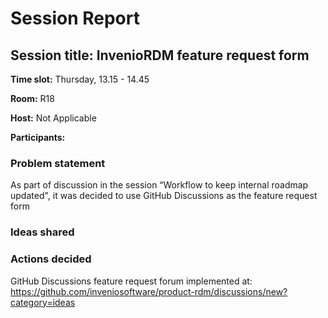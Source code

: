 # Session Report

## Session title: InvenioRDM feature request form

**Time slot:**
Thursday, 13.15 - 14.45

**Room:**
R18

**Host:**
Not Applicable

**Participants:**

### Problem statement

As part of discussion in the session “Workflow to keep internal roadmap updated", it was decided to use GitHub Discussions as the feature request form

### Ideas shared

### Actions decided
GitHub Discussions feature request forum implemented at: https://github.com/inveniosoftware/product-rdm/discussions/new?category=ideas